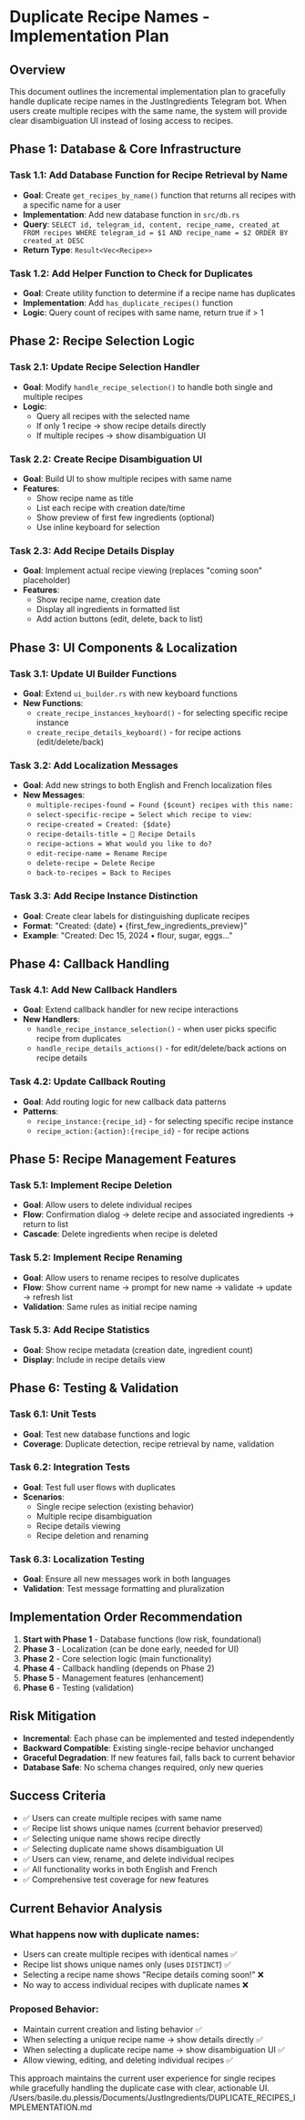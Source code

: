 # Duplicate Recipe Names - Implementation Plan

## Overview
This document outlines the incremental implementation plan to gracefully handle duplicate recipe names in the JustIngredients Telegram bot. When users create multiple recipes with the same name, the system will provide clear disambiguation UI instead of losing access to recipes.

## Phase 1: Database & Core Infrastructure

### Task 1.1: Add Database Function for Recipe Retrieval by Name
- **Goal**: Create `get_recipes_by_name()` function that returns all recipes with a specific name for a user
- **Implementation**: Add new database function in `src/db.rs`
- **Query**: `SELECT id, telegram_id, content, recipe_name, created_at FROM recipes WHERE telegram_id = $1 AND recipe_name = $2 ORDER BY created_at DESC`
- **Return Type**: `Result<Vec<Recipe>>`

### Task 1.2: Add Helper Function to Check for Duplicates
- **Goal**: Create utility function to determine if a recipe name has duplicates
- **Implementation**: Add `has_duplicate_recipes()` function
- **Logic**: Query count of recipes with same name, return true if > 1

## Phase 2: Recipe Selection Logic

### Task 2.1: Update Recipe Selection Handler
- **Goal**: Modify `handle_recipe_selection()` to handle both single and multiple recipes
- **Logic**:
  - Query all recipes with the selected name
  - If only 1 recipe → show recipe details directly
  - If multiple recipes → show disambiguation UI

### Task 2.2: Create Recipe Disambiguation UI
- **Goal**: Build UI to show multiple recipes with same name
- **Features**:
  - Show recipe name as title
  - List each recipe with creation date/time
  - Show preview of first few ingredients (optional)
  - Use inline keyboard for selection

### Task 2.3: Add Recipe Details Display
- **Goal**: Implement actual recipe viewing (replaces "coming soon" placeholder)
- **Features**:
  - Show recipe name, creation date
  - Display all ingredients in formatted list
  - Add action buttons (edit, delete, back to list)

## Phase 3: UI Components & Localization

### Task 3.1: Update UI Builder Functions
- **Goal**: Extend `ui_builder.rs` with new keyboard functions
- **New Functions**:
  - `create_recipe_instances_keyboard()` - for selecting specific recipe instance
  - `create_recipe_details_keyboard()` - for recipe actions (edit/delete/back)

### Task 3.2: Add Localization Messages
- **Goal**: Add new strings to both English and French localization files
- **New Messages**:
  - `multiple-recipes-found = Found {$count} recipes with this name:`
  - `select-specific-recipe = Select which recipe to view:`
  - `recipe-created = Created: {$date}`
  - `recipe-details-title = 📖 Recipe Details`
  - `recipe-actions = What would you like to do?`
  - `edit-recipe-name = Rename Recipe`
  - `delete-recipe = Delete Recipe`
  - `back-to-recipes = Back to Recipes`

### Task 3.3: Add Recipe Instance Distinction
- **Goal**: Create clear labels for distinguishing duplicate recipes
- **Format**: "Created: {date} • {first_few_ingredients_preview}"
- **Example**: "Created: Dec 15, 2024 • flour, sugar, eggs..."

## Phase 4: Callback Handling

### Task 4.1: Add New Callback Handlers
- **Goal**: Extend callback handler for new recipe interactions
- **New Handlers**:
  - `handle_recipe_instance_selection()` - when user picks specific recipe from duplicates
  - `handle_recipe_details_actions()` - for edit/delete/back actions on recipe details

### Task 4.2: Update Callback Routing
- **Goal**: Add routing logic for new callback data patterns
- **Patterns**:
  - `recipe_instance:{recipe_id}` - for selecting specific recipe instance
  - `recipe_action:{action}:{recipe_id}` - for recipe actions

## Phase 5: Recipe Management Features

### Task 5.1: Implement Recipe Deletion
- **Goal**: Allow users to delete individual recipes
- **Flow**: Confirmation dialog → delete recipe and associated ingredients → return to list
- **Cascade**: Delete ingredients when recipe is deleted

### Task 5.2: Implement Recipe Renaming
- **Goal**: Allow users to rename recipes to resolve duplicates
- **Flow**: Show current name → prompt for new name → validate → update → refresh list
- **Validation**: Same rules as initial recipe naming

### Task 5.3: Add Recipe Statistics
- **Goal**: Show recipe metadata (creation date, ingredient count)
- **Display**: Include in recipe details view

## Phase 6: Testing & Validation

### Task 6.1: Unit Tests
- **Goal**: Test new database functions and logic
- **Coverage**: Duplicate detection, recipe retrieval by name, validation

### Task 6.2: Integration Tests
- **Goal**: Test full user flows with duplicates
- **Scenarios**:
  - Single recipe selection (existing behavior)
  - Multiple recipe disambiguation
  - Recipe details viewing
  - Recipe deletion and renaming

### Task 6.3: Localization Testing
- **Goal**: Ensure all new messages work in both languages
- **Validation**: Test message formatting and pluralization

## Implementation Order Recommendation

1. **Start with Phase 1** - Database functions (low risk, foundational)
2. **Phase 3** - Localization (can be done early, needed for UI)
3. **Phase 2** - Core selection logic (main functionality)
4. **Phase 4** - Callback handling (depends on Phase 2)
5. **Phase 5** - Management features (enhancement)
6. **Phase 6** - Testing (validation)

## Risk Mitigation

- **Incremental**: Each phase can be implemented and tested independently
- **Backward Compatible**: Existing single-recipe behavior unchanged
- **Graceful Degradation**: If new features fail, falls back to current behavior
- **Database Safe**: No schema changes required, only new queries

## Success Criteria

- ✅ Users can create multiple recipes with same name
- ✅ Recipe list shows unique names (current behavior preserved)
- ✅ Selecting unique name shows recipe directly
- ✅ Selecting duplicate name shows disambiguation UI
- ✅ Users can view, rename, and delete individual recipes
- ✅ All functionality works in both English and French
- ✅ Comprehensive test coverage for new features

## Current Behavior Analysis

### What happens now with duplicate names:
- Users can create multiple recipes with identical names ✅
- Recipe list shows unique names only (uses `DISTINCT`) ✅
- Selecting a recipe name shows "Recipe details coming soon!" ❌
- No way to access individual recipes with duplicate names ❌

### Proposed Behavior:
- Maintain current creation and listing behavior ✅
- When selecting a unique recipe name → show details directly ✅
- When selecting a duplicate recipe name → show disambiguation UI ✅
- Allow viewing, editing, and deleting individual recipes ✅

This approach maintains the current user experience for single recipes while gracefully handling the duplicate case with clear, actionable UI.</content>
<parameter name="filePath">/Users/basile.du.plessis/Documents/JustIngredients/DUPLICATE_RECIPES_IMPLEMENTATION.md